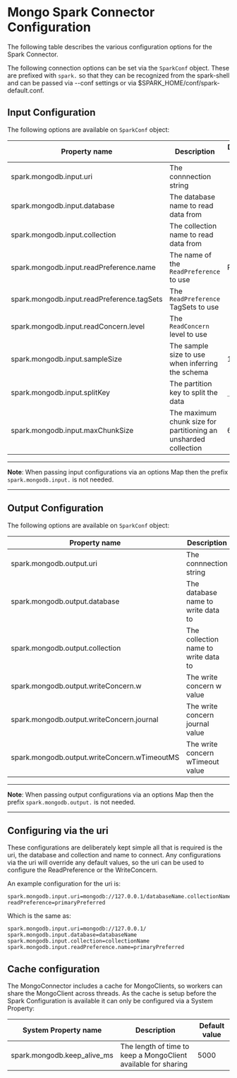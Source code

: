 # Mongo Spark Connector Configuration

The following table describes the various configuration options for the Spark Connector. 

The following connection options can be set via the `SparkConf` object. These are prefixed with `spark.` so that they can be recognized
from the spark-shell and can be passed via --conf settings or via $SPARK_HOME/conf/spark-default.conf.

## Input Configuration

The following options are available on `SparkConf` object:

Property name                              | Description                                                       | Default value
-------------------------------------------|-------------------------------------------------------------------|--------------------
spark.mongodb.input.uri                    | The connnection string                                            |
spark.mongodb.input.database               | The database name to read data from                               |
spark.mongodb.input.collection             | The collection name to read data from                             |
spark.mongodb.input.readPreference.name    | The name of the `ReadPreference` to use                           | Primary
spark.mongodb.input.readPreference.tagSets | The `ReadPreference` TagSets to use                               |
spark.mongodb.input.readConcern.level      | The `ReadConcern` level to use                                    |
spark.mongodb.input.sampleSize             | The sample size to use when inferring the schema                  | 1000
spark.mongodb.input.splitKey               | The partition key to split the data                               | `_id`
spark.mongodb.input.maxChunkSize           | The maximum chunk size for partitioning an unsharded collection   | 64 MB

-----
**Note**: When passing input configurations via an options Map then the prefix `spark.mongodb.input.` is not needed.

-----

## Output Configuration

The following options are available on `SparkConf` object:

Property name                                | Description                                                     | Default value
---------------------------------------------|-----------------------------------------------------------------|--------------------
spark.mongodb.output.uri                     | The connnection string                                          |
spark.mongodb.output.database                | The database name to write data to                              |
spark.mongodb.output.collection              | The collection name to write data to                            |
spark.mongodb.output.writeConcern.w          | The write concern w value                                       | (WriteConcern.ACKNOWLEDGED)
spark.mongodb.output.writeConcern.journal    | The write concern journal value                                 |
spark.mongodb.output.writeConcern.wTimeoutMS | The write concern wTimeout value                                |

-----
**Note**: When passing output configurations via an options Map then the prefix `spark.mongodb.output.` is not needed.

-----

## Configuring via the uri

These configurations are deliberately kept simple all that is required is the uri, the database and collection and name to connect.
Any configurations via the uri will override any default values, so the uri can be used to configure the ReadPreference or the WriteConcern.

An example configuration for the uri is:
```
spark.mongodb.input.uri=mongodb://127.0.0.1/databaseName.collectionName?readPreference=primaryPreferred
```

Which is the same as:
```
spark.mongodb.input.uri=mongodb://127.0.0.1/
spark.mongodb.input.database=databaseName
spark.mongodb.input.collection=collectionName
spark.mongodb.input.readPreference.name=primaryPreferred
```

## Cache configuration

The MongoConnector includes a cache for MongoClients, so workers can share the MongoClient across threads. As the cache is setup before the
Spark Configuration is available it can only be configured via a System Property:

System Property name                         | Description                                                     | Default value
---------------------------------------------|-----------------------------------------------------------------|--------------------
spark.mongodb.keep_alive_ms                  | The length of time to keep a MongoClient available for sharing  | 5000
